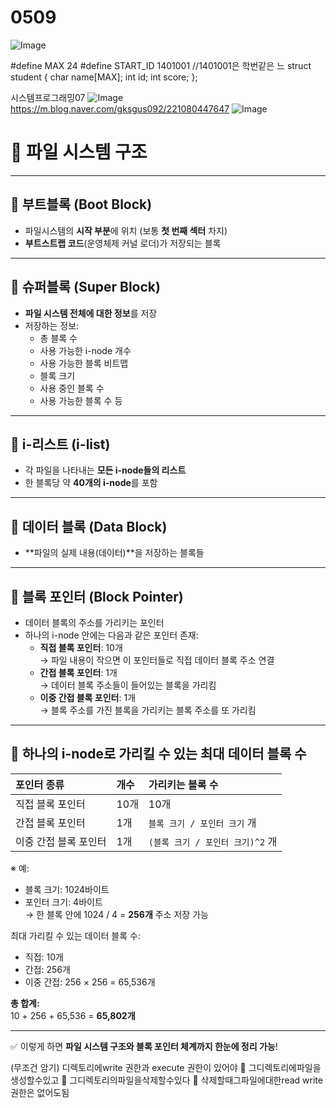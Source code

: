# 0509

![Image](https://github.com/user-attachments/assets/1219ff22-c8eb-455b-abc1-a6781b90f78b)

 #define MAX 24
 #define START_ID 1401001    //1401001은 학번같은 느
 struct student {
 char name[MAX];
 int id;
 int score;
 };

 시스템프로그래밍07
![Image](https://github.com/user-attachments/assets/934852a3-2640-43cb-9ed9-b9bf2e67ea2f)
https://m.blog.naver.com/gksgus092/221080447647
![Image](https://github.com/user-attachments/assets/9299f654-890d-4b18-90e1-c6147c17aeba)

# 📂 파일 시스템 구조

---

## 📌 부트블록 (Boot Block)
- 파일시스템의 **시작 부분**에 위치 (보통 **첫 번째 섹터** 차지)
- **부트스트랩 코드**(운영체제 커널 로더)가 저장되는 블록

---

## 📌 슈퍼블록 (Super Block)
- **파일 시스템 전체에 대한 정보**를 저장
- 저장하는 정보:
  - 총 블록 수
  - 사용 가능한 i-node 개수
  - 사용 가능한 블록 비트맵
  - 블록 크기
  - 사용 중인 블록 수
  - 사용 가능한 블록 수 등

---

## 📌 i-리스트 (i-list)
- 각 파일을 나타내는 **모든 i-node들의 리스트**
- 한 블록당 약 **40개의 i-node**를 포함

---

## 📌 데이터 블록 (Data Block)
- **파일의 실제 내용(데이터)**을 저장하는 블록들

---

## 📌 블록 포인터 (Block Pointer)
- 데이터 블록의 주소를 가리키는 포인터
- 하나의 i-node 안에는 다음과 같은 포인터 존재:
  - **직접 블록 포인터**: 10개  
    → 파일 내용이 작으면 이 포인터들로 직접 데이터 블록 주소 연결
  - **간접 블록 포인터**: 1개  
    → 데이터 블록 주소들이 들어있는 블록을 가리킴
  - **이중 간접 블록 포인터**: 1개  
    → 블록 주소를 가진 블록을 가리키는 블록 주소를 또 가리킴

---

## 📌 하나의 i-node로 가리킬 수 있는 최대 데이터 블록 수

| 포인터 종류        | 개수 | 가리키는 블록 수 |
|:------------------|:------|:----------------|
| 직접 블록 포인터       | 10개   | 10개             |
| 간접 블록 포인터       | 1개    | `블록 크기 / 포인터 크기` 개 |
| 이중 간접 블록 포인터   | 1개    | `(블록 크기 / 포인터 크기)^2` 개 |

※ 예:  
- 블록 크기: 1024바이트  
- 포인터 크기: 4바이트  
→ 한 블록 안에 1024 / 4 = **256개** 주소 저장 가능

최대 가리킬 수 있는 데이터 블록 수:
- 직접: 10개
- 간접: 256개
- 이중 간접: 256 × 256 = 65,536개

**총 합계:**  
10 + 256 + 65,536 = **65,802개**

---

✅ 이렇게 하면 **파일 시스템 구조와 블록 포인터 체계까지 한눈에 정리 가능**!


(무조건 암기)
 디렉토리에write 권한과 execute 권한이 있어야
 그디렉토리에파일을생성할수있고
 그디렉토리의파일을삭제할수있다
 삭제할때그파일에대한read write 권한은 없어도됨
